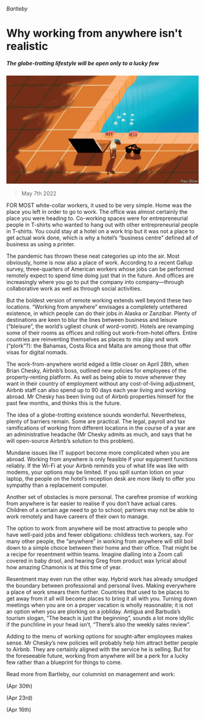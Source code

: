 ###### Bartleby

# Why working from anywhere isn't realistic 

##### The globe-trotting lifestyle will be open only to a lucky few 

![image](images/20220507_WBD001_0.jpg) 

> May 7th 2022 

FOR MOST white-collar workers, it used to be very simple. Home was the place you left in order to go to work. The office was almost certainly the place you were heading to. Co-working spaces were for entrepreneurial people in T-shirts who wanted to hang out with other entrepreneurial people in T-shirts. You could stay at a hotel on a work trip but it was not a place to get actual work done, which is why a hotel’s “business centre” defined all of business as using a printer.

The pandemic has thrown these neat categories up into the air. Most obviously, home is now also a place of work. According to a recent Gallup survey, three-quarters of American workers whose jobs can be performed remotely expect to spend time doing just that in the future. And offices are increasingly where you go to put the company into company—through collaborative work as well as through social activities.


But the boldest version of remote working extends well beyond these two locations. “Working from anywhere” envisages a completely untethered existence, in which people can do their jobs in Alaska or Zanzibar. Plenty of destinations are keen to blur the lines between business and leisure (“bleisure”, the world’s ugliest chunk of word-vomit). Hotels are revamping some of their rooms as offices and rolling out work-from-hotel offers. Entire countries are reinventing themselves as places to mix play and work (“plork”?): the Bahamas, Costa Rica and Malta are among those that offer visas for digital nomads.

The work-from-anywhere world edged a little closer on April 28th, when Brian Chesky, Airbnb’s boss, outlined new policies for employees of the property-renting platform. As well as being able to move wherever they want in their country of employment without any cost-of-living adjustment, Airbnb staff can also spend up to 90 days each year living and working abroad. Mr Chesky has been living out of Airbnb properties himself for the past few months, and thinks this is the future.

The idea of a globe-trotting existence sounds wonderful. Nevertheless, plenty of barriers remain. Some are practical. The legal, payroll and tax ramifications of working from different locations in the course of a year are an administrative headache (Mr Chesky admits as much, and says that he will open-source Airbnb’s solution to this problem).

Mundane issues like IT support become more complicated when you are abroad. Working from anywhere is only feasible if your equipment functions reliably. If the Wi-Fi at your Airbnb reminds you of what life was like with modems, your options may be limited. If you spill suntan lotion on your laptop, the people on the hotel’s reception desk are more likely to offer you sympathy than a replacement computer.

Another set of obstacles is more personal. The carefree promise of working from anywhere is far easier to realise if you don’t have actual cares. Children of a certain age need to go to school; partners may not be able to work remotely and have careers of their own to manage.

The option to work from anywhere will be most attractive to people who have well-paid jobs and fewer obligations: childless tech workers, say. For many other people, the “anywhere” in working from anywhere will still boil down to a simple choice between their home and their office. That might be a recipe for resentment within teams. Imagine dialling into a Zoom call covered in baby drool, and hearing Greg from product wax lyrical about how amazing Chamonix is at this time of year.

Resentment may even run the other way. Hybrid work has already smudged the boundary between professional and personal lives. Making everywhere a place of work smears them further. Countries that used to be places to get away from it all will become places to bring it all with you. Turning down meetings when you are on a proper vacation is wholly reasonable; it is not an option when you are plorking on a jobliday. Antigua and Barbuda’s tourism slogan, “The beach is just the beginning”, sounds a lot more idyllic if the punchline in your head isn’t, “There’s also the weekly sales review”.

Adding to the menu of working options for sought-after employees makes sense. Mr Chesky’s new policies will probably help him attract better people to Airbnb. They are certainly aligned with the service he is selling. But for the foreseeable future, working from anywhere will be a perk for a lucky few rather than a blueprint for things to come.

Read more from Bartleby, our columnist on management and work:

 (Apr 30th)

 (Apr 23rd)

 (Apr 16th)


